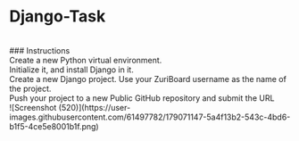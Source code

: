 # Django-Task
<br>
### Instructions
<br>
Create a new Python virtual environment.
<br>
Initialize it, and install Django in it.
<br>
Create a new Django project. Use your ZuriBoard username as the name of the project.
<br>
Push your project to a new Public GitHub repository and submit the URL
<br>
![Screenshot (520)](https://user-images.githubusercontent.com/61497782/179071147-5a4f13b2-543c-4bd6-b1f5-4ce5e8001b1f.png)
